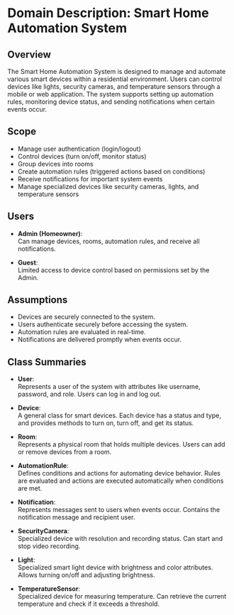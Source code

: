 # Domain Description: Smart Home Automation System

## Overview
The Smart Home Automation System is designed to manage and automate various smart devices within a residential environment. Users can control devices like lights, security cameras, and temperature sensors through a mobile or web application. The system supports setting up automation rules, monitoring device status, and sending notifications when certain events occur.

## Scope
- Manage user authentication (login/logout)
- Control devices (turn on/off, monitor status)
- Group devices into rooms
- Create automation rules (triggered actions based on conditions)
- Receive notifications for important system events
- Manage specialized devices like security cameras, lights, and temperature sensors

## Users
- **Admin (Homeowner)**:  
  Can manage devices, rooms, automation rules, and receive all notifications.
  
- **Guest**:  
  Limited access to device control based on permissions set by the Admin.

## Assumptions
- Devices are securely connected to the system.
- Users authenticate securely before accessing the system.
- Automation rules are evaluated in real-time.
- Notifications are delivered promptly when events occur.

## Class Summaries

- **User**:  
  Represents a user of the system with attributes like username, password, and role. Users can log in and log out.

- **Device**:  
  A general class for smart devices. Each device has a status and type, and provides methods to turn on, turn off, and get its status.

- **Room**:  
  Represents a physical room that holds multiple devices. Users can add or remove devices from a room.

- **AutomationRule**:  
  Defines conditions and actions for automating device behavior. Rules are evaluated and actions are executed automatically when conditions are met.

- **Notification**:  
  Represents messages sent to users when events occur. Contains the notification message and recipient user.

- **SecurityCamera**:  
  Specialized device with resolution and recording status. Can start and stop video recording.

- **Light**:  
  Specialized smart light device with brightness and color attributes. Allows turning on/off and adjusting brightness.

- **TemperatureSensor**:  
  Specialized device for measuring temperature. Can retrieve the current temperature and check if it exceeds a threshold.
